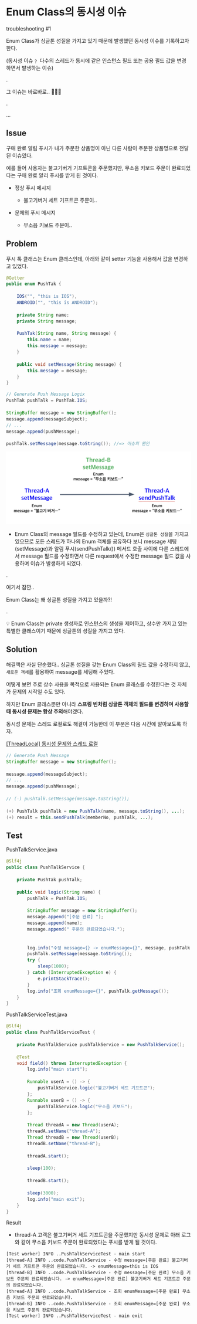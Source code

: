 # Enum Class의 동시성 이슈

troubleshooting #1

Enum Class가 싱글톤 성질을 가지고 있기 때문에 발생했던 동시성 이슈를 기록하고자 한다.

(동시성 이슈﹖ 다수의 스레드가 동시에 같은 인스턴스 필드 또는 공용 필드 값을 변경하면서 발생하는 이슈)

.

그 이슈는 바로바로.. 🥁🥁🥁

.

...

## Issue

구매 완료 알림 푸시가 내가 주문한 상품명이 아닌 다른 사람이 주문한 상품명으로 전달된 이슈였다.

예를 들어 사용자는 불고기버거 기프트콘을 주문했지만, 무소음 키보드 주문이 완료되었다는 구매 완료 알리 푸시를 받게 된 것이다.

- 정상 푸시 메시지
  - 불고기버거 세트 기프트콘 주문이..

- 문제의 푸시 메시지
  - 무소음 키보드 주문이..

## Problem

푸시 톡 클래스는 Enum 클래스인데, 아래와 같이 setter 기능을 사용해서 값을 변경하고 있었다.

```java
@Getter
public enum PushTak {

    IOS("", "this is IOS"),
    ANDROID("", "this is ANDROID");

    private String name;
    private String message;

    PushTak(String name, String message) {
        this.name = name;
        this.message = message;
    }

    public void setMessage(String message) {
        this.message = message;
    }
}
```

```java
// Generate Push Message Logix
PushTak pushTalk = PushTak.IOS;

StringBuffer message = new StringBuffer();
message.append(messageSubject);
// ...
message.append(pushMessage);

pushTalk.setMessage(message.toString()); //=> 이슈의 원인
```

![Result](https://github.com/jihunparkme/blog/blob/main/img/enum-issue.png?raw=true 'Result')

- Enum Class의 message 필드를 수정하고 있는데, Enum은 `싱글톤 성질`을 가지고 있으므로 모든 스레드가 하나의 Enum 객체를 공유하다 보니 message 세팅(setMessage)과 알림 푸시(sendPushTalk()) 메서드 호출 사이에 다른 스레드에서 message 필드를 수정하면서 다른 request에서 수정한 message 필드 값을 사용하며 이슈가 발생하게 되었다.

.

여기서 잠깐..

Enum Class는 왜 싱글톤 성질을 가지고 있을까?!

.

💡 Enum Class는 private 생성자로 인스턴스의 생성을 제어하고, 상수만 가지고 있는 특별한 클래스이기 때문에 싱글톤의 성질을 가지고 있다.

## Solution

해결책은 사실 단순했다.. 싱글톤 성질을 갖는 Enum Class의 필드 값을 수정하지 않고, `새로운 객체`를 활용하여 message를 세팅해 주었다.

어떻게 보면 주로 상수 사용을 목적으로 사용되는 Enum 클래스를 수정한다는 것 자체가 문제의 시작일 수도 있다.

하지만 Enum 클래스뿐만 아니라 **스프링 빈처럼 싱글톤 객체의 필드를 변경하며 사용할 때 동시성 문제는 항상 주의**해야겠다.

동시성 문제는 스레드 로컬로도 해결이 가능한데 이 부분은 다음 시간에 알아보도록 하자.

[[ThreadLocal] 동시성 문제와 스레드 로컬](https://data-make.tistory.com/751)

```java
// Generate Push Message
StringBuffer message = new StringBuffer();

message.append(messageSubject);
// ...
message.append(pushMessage);

// (-) pushTalk.setMessage(message.toString());

(+) PushTalk pushTalk = new PushTalk(name, message.toString(), ...);
(+) result = this.sendPushTalk(memberNo, pushTalk, ...);
```

## Test

PushTalkService.java

```java
@Slf4j
public class PushTalkService {

    private PushTak pushTalk;

    public void logic(String name) {
        pushTalk = PushTak.IOS;

        StringBuffer message = new StringBuffer();
        message.append("[주문 완료] ");
        message.append(name);
        message.append(" 주문의 완료되었습니다.");


        log.info("수정 message={} -> enumMessage={}", message, pushTalk.getMessage());
        pushTalk.setMessage(message.toString());
        try {
            sleep(1000);
        } catch (InterruptedException e) {
            e.printStackTrace();
        }
        log.info("조회 enumMessage={}", pushTalk.getMessage());
    }
}
```

PushTalkServiceTest.java

```java
@Slf4j
public class PushTalkServiceTest {

    private PushTalkService pushTalkService = new PushTalkService();

    @Test
    void field() throws InterruptedException {
        log.info("main start");

        Runnable userA = () -> {
            pushTalkService.logic("불고기버거 세트 기프트콘");
        };
        Runnable userB = () -> {
            pushTalkService.logic("무소음 키보드");
        };

        Thread threadA = new Thread(userA);
        threadA.setName("thread-A");
        Thread threadB = new Thread(userB);
        threadB.setName("thread-B");

        threadA.start();

        sleep(100);

        threadB.start();

        sleep(3000);
        log.info("main exit");
    }
}
```

Result

- thread-A 고객은 불고기버거 세트 기프트콘을 주문했지만 동시성 문제로 아래 로그와 같이 무소음 키보드 주문이 완료되었다는 푸시를 받게 될 것이다.

```console
[Test worker] INFO ..PushTalkServiceTest - main start
[thread-A] INFO ..code.PushTalkService - 수정 message=[주문 완료] 불고기버거 세트 기프트콘 주문의 완료되었습니다. -> enumMessage=this is IOS
[thread-B] INFO ..code.PushTalkService - 수정 message=[주문 완료] 무소음 키보드 주문의 완료되었습니다. -> enumMessage=[주문 완료] 불고기버거 세트 기프트콘 주문의 완료되었습니다.
[thread-A] INFO ..code.PushTalkService - 조회 enumMessage=[주문 완료] 무소음 키보드 주문의 완료되었습니다.
[thread-B] INFO ..code.PushTalkService - 조회 enumMessage=[주문 완료] 무소음 키보드 주문의 완료되었습니다.
[Test worker] INFO ..PushTalkServiceTest - main exit
```